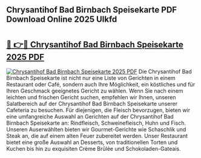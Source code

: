 ## Chrysantihof Bad Birnbach Speisekarte PDF Download Online 2025 UIkfd

# <h2><a href="http://gce6jf.nevu.top/?p=Chrysantihof+Bad+Birnbach+Speisekarte">🔗 👉🔴 Chrysantihof Bad Birnbach Speisekarte 2025 PDF</a></h2>

[![Chrysantihof Bad Birnbach Speisekarte 2025 PDF](https://i.imgur.com/dBaPXMq.png)](http://gce6jf.nevu.top/?p=Chrysantihof+Bad+Birnbach+Speisekarte)
Die Chrysantihof Bad Birnbach Speisekarte ist nicht nur eine Liste von Gerichten in einem Restaurant oder Café, sondern auch Ihre Möglichkeit, ein köstliches und für Ihren Geschmack geeignetes Gericht zu wählen. Wenn Sie nach einem leichten und frischen Gericht suchen, empfehlen wir Ihnen, unseren Salatbereich auf der Chrysantihof Bad Birnbach Speisekarte unserer Cafeteria zu besuchen. Für diejenigen, die Fleisch bevorzugen, bieten wir eine umfangreiche Auswahl an Gerichten auf der Chrysantihof Bad Birnbach Speisekarte an: Rindfleisch, Schweinefleisch, Huhn und Fisch. Unseren Auserwählten bieten wir Gourmet-Gerichte wie Schaschlik und Steak an, die auf einem alten Feuer zubereitet werden. Unser Restaurant bietet eine große Auswahl an Desserts, von traditionellen Torten und Kuchen bis hin zu exquisiten Crème Brûlée und Schokoladen-Gateais.

